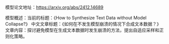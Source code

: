 模型论文地址：https://arxiv.org/abs/2412.14689

模型概述：当前的标题：《How to Synthesize Text Data without Model Collapse?》
中文文章标题：《如何在不发生模型崩溃的情况下合成文本数据？》
文章内容：探讨避免模型在生成文本数据时发生崩溃的方法，提出自适应采样和正则化策略。
